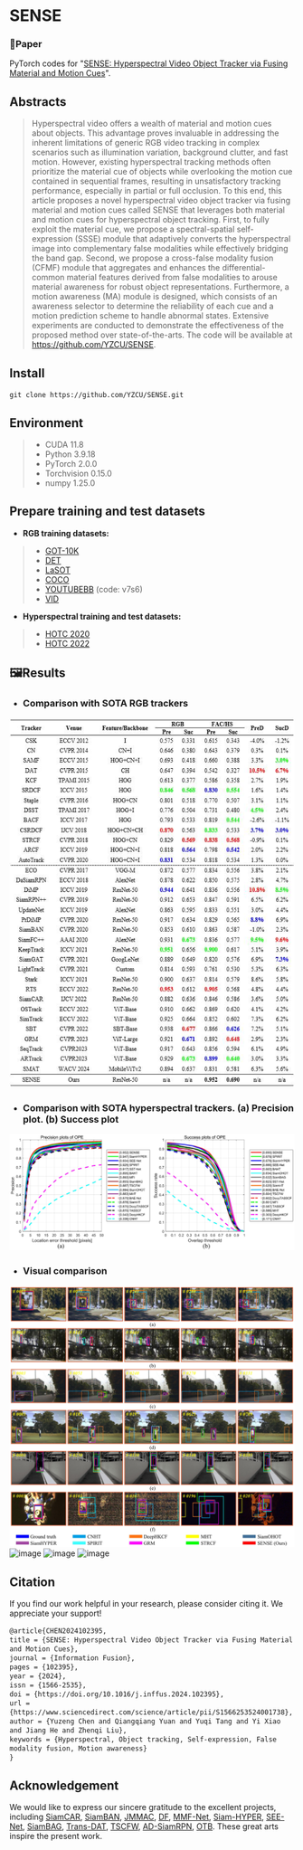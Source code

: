 # SENSE
### 📖**Paper**

PyTorch codes for "[SENSE: Hyperspectral Video Object Tracker via Fusing Material and Motion Cues](https://ieeexplore.ieee.org/document/10387229)".

## Abstracts
> Hyperspectral video offers a wealth of material and motion cues about objects. This advantage proves invaluable in addressing the inherent limitations of generic RGB video tracking in complex scenarios such as illumination variation, background clutter, and fast motion. However, existing hyperspectral tracking methods often prioritize the material cue of objects while overlooking the motion cue contained in sequential frames, resulting in unsatisfactory tracking performance, especially in partial or full occlusion. To this end, this article proposes a novel hyperspectral video object tracker via fusing material and motion cues called SENSE that leverages both material and motion cues for hyperspectral object tracking. First, to fully exploit the material cue, we propose a spectral-spatial self-expression (SSSE) module that adaptively converts the hyperspectral image into complementary false modalities while effectively bridging the band gap. Second, we propose a cross-false modality fusion (CFMF) module that aggregates and enhances the differential-common material features derived from false modalities to arouse material awareness for robust object representations. Furthermore, a motion awareness (MA) module is designed, which consists of an awareness selector to determine the reliability of each cue and a motion prediction scheme to handle abnormal states. Extensive experiments are conducted to demonstrate the effectiveness of the proposed method over state-of-the-arts. The code will be available at https://github.com/YZCU/SENSE.

 
##  Install
```
git clone https://github.com/YZCU/SENSE.git
```

## Environment
 > * CUDA 11.8
 > * Python 3.9.18
 > * PyTorch 2.0.0
 > * Torchvision 0.15.0
 > * numpy 1.25.0 
 
## Prepare training and test datasets
- **RGB training datasets:**
 > * [GOT-10K](http://got-10k.aitestunion.com/downloads)
 > * [DET](http://image-net.org/challenges/LSVRC/2017/)
 > * [LaSOT](https://cis.temple.edu/lasot/)
 > * [COCO](http://cocodataset.org)
 > * [YOUTUBEBB](https://pan.baidu.com/s/1gQKmi7o7HCw954JriLXYvg) (code: v7s6)
 > * [VID](http://image-net.org/challenges/LSVRC/2017/)

-  **Hyperspectral training and test datasets:**
 > * [HOTC 2020](https://www.hsitracking.com/hot2020/)
 > * [HOTC 2022](https://www.hsitracking.com/hot2022/)

## 🖼Results
- ### Comparison with SOTA RGB trackers
 ![image](/fig/table1.jpg)
 
- ### Comparison with SOTA hyperspectral trackers. (a) Precision plot. (b) Success plot
 ![image](/fig/fig17.jpg)

- ### Visual comparison
 ![image](/fig/fig20.jpg) 
 ![image](/fig/bus2.gif)
 ![image](/fig/student.gif)
 ![image](/fig/car3.gif)

## Citation
If you find our work helpful in your research, please consider citing it. We appreciate your support!
``` 
@article{CHEN2024102395,
title = {SENSE: Hyperspectral Video Object Tracker via Fusing Material and Motion Cues},
journal = {Information Fusion},
pages = {102395},
year = {2024},
issn = {1566-2535},
doi = {https://doi.org/10.1016/j.inffus.2024.102395},
url = {https://www.sciencedirect.com/science/article/pii/S1566253524001738},
author = {Yuzeng Chen and Qiangqiang Yuan and Yuqi Tang and Yi Xiao and Jiang He and Zhenqi Liu},
keywords = {Hyperspectral, Object tracking, Self-expression, False modality fusion, Motion awareness}
}
```
## Acknowledgement
We would like to express our sincere gratitude to the excellent projects, including [SiamCAR](https://github.com/ohhhyeahhh/SiamCAR), [SiamBAN](https://github.com/hqucv/siamban), [JMMAC](https://github.com/zhang-pengyu/JMMAC), [DF](https://github.com/YZCU/DF), [MMF-Net](https://github.com/hscv/MMF-Net), [Siam-HYPER](https://github.com/zhenliuzhenqi/HOT), [SEE-Net](https://github.com/hscv/SEE-Net), [SiamBAG](https://github.com/zephyrhours/Hyperspectral-Object-Tracking-SiamBAG), [Trans-DAT](https://github.com/LianYi233/Trans-DAT), [TSCFW](https://github.com/zephyrhours/Hyperspectral-Object-Tracking-TSCFW), [AD-SiamRPN](https://github.com/yusenwsq/AD-SiamRPN), [OTB](http://cvlab.hanyang.ac.kr/tracker_benchmark/). These great arts inspire the present work.

